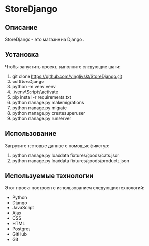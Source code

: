 # StoreDjango

## Описание
StoreDjango - это магазин на  Django .


## Установка
Чтобы запустить проект, выполните следующие шаги:

1. git clone https://github.com/vinglivskt/StoreDjango.git
2. cd StoreDjango
3. python -m venv venv
4. .\venv\Scripts\activate
5. pip install -r requirements.txt
6. python manage.py makemigrations
7. python manage.py migrate
8. python manage.py createsuperuser 
9. python manage.py runserver

## Использование
Загрузите тестовые данные с помощью фикстур:
1. python manage.py loaddata fixtures/goods/cats.json  
2. python manage.py loaddata fixtures/goods/products.json


## Используемые технологии
Этот проект построен с использованием следующих технологий:
- Python
- Django
- JavaScript
- Ajax
- CSS
- HTML
- Postgres
- GitHub
- Git
